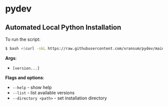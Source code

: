 # pydev

## Automated Local Python Installation

To run the script:
```bash
$ bash <(curl -skL https://raw.githubusercontent.com/xransum/pydev/main/pyinstall.sh)
```

**Args**:
- `[version...]`

**Flags and options**:
- `--help` - show help
- `--list` - list available versions
- `--directory <path>` - set installation directory

